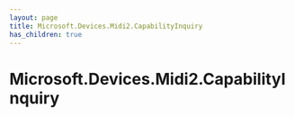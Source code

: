 ```yaml
---
layout: page
title: Microsoft.Devices.Midi2.CapabilityInquiry
has_children: true
---
```


# Microsoft.Devices.Midi2.CapabilityInquiry
